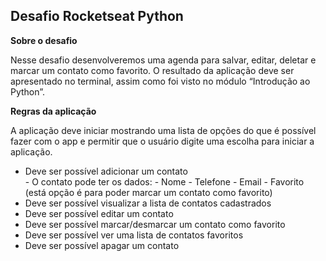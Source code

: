 
<h2>Desafio Rocketseat Python</h2>
<p><b>Sobre o desafio</b></p> 

Nesse desafio desenvolveremos uma agenda para salvar, editar, deletar e marcar um contato como favorito. O resultado da aplicação deve ser apresentado no terminal, assim como foi visto no módulo “Introdução ao Python”.

<p><b>Regras da aplicação</b></p>
A aplicação deve iniciar mostrando uma lista de opções do que é possível fazer com o app e permitir que o usuário digite uma escolha para iniciar a aplicação.
<ul>
<li>Deve ser possível adicionar um contato</li> 
    - O contato pode ter os dados:
    - Nome
    - Telefone
    - Email
    - Favorito (está opção é para poder marcar um contato como favorito)
<li> Deve ser possível visualizar a lista de contatos cadastrados </li> 
<li> Deve ser possível editar um contato </li> 
<li> Deve ser possível marcar/desmarcar um contato como favorito </li>   
<li> Deve ser possível ver uma lista de contatos favoritos </li> 
<li> Deve ser possível apagar um contato </li> 
</ul>
